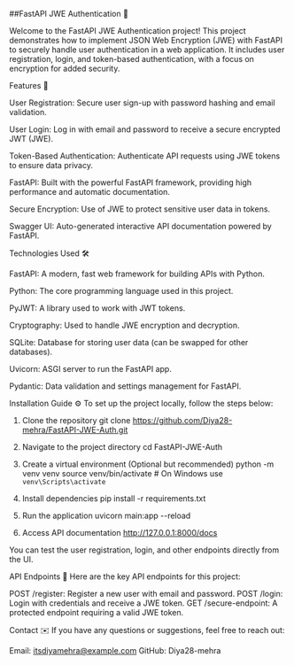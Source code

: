 ##FastAPI JWE Authentication 🔐

Welcome to the FastAPI JWE Authentication project!
This project demonstrates how to implement JSON Web Encryption (JWE) with FastAPI to securely handle user authentication in a web application. It includes user registration, login, and token-based authentication, with a focus on encryption for added security.


Features 🌟

User Registration: Secure user sign-up with password hashing and email validation.

User Login: Log in with email and password to receive a secure encrypted JWT (JWE).

Token-Based Authentication: Authenticate API requests using JWE tokens to ensure data privacy.

FastAPI: Built with the powerful FastAPI framework, providing high performance and automatic documentation.

Secure Encryption: Use of JWE to protect sensitive user data in tokens.

Swagger UI: Auto-generated interactive API documentation powered by FastAPI.


Technologies Used 🛠️

FastAPI: A modern, fast web framework for building APIs with Python.

Python: The core programming language used in this project.

PyJWT: A library used to work with JWT tokens.

Cryptography: Used to handle JWE encryption and decryption.

SQLite: Database for storing user data (can be swapped for other databases).

Uvicorn: ASGI server to run the FastAPI app.

Pydantic: Data validation and settings management for FastAPI.


Installation Guide ⚙️
To set up the project locally, follow the steps below:

1. Clone the repository
git clone https://github.com/Diya28-mehra/FastAPI-JWE-Auth.git

2. Navigate to the project directory
cd FastAPI-JWE-Auth

3. Create a virtual environment (Optional but recommended)
python -m venv venv
source venv/bin/activate  # On Windows use `venv\Scripts\activate`

4. Install dependencies
pip install -r requirements.txt

5. Run the application
uvicorn main:app --reload

6. Access API documentation
http://127.0.0.1:8000/docs

You can test the user registration, login, and other endpoints directly from the UI.


API Endpoints 📡
Here are the key API endpoints for this project:

POST /register: Register a new user with email and password.
POST /login: Login with credentials and receive a JWE token.
GET /secure-endpoint: A protected endpoint requiring a valid JWE token.

Contact ✉️
If you have any questions or suggestions, feel free to reach out:

Email: itsdiyamehra@example.com
GitHub: Diya28-mehra
